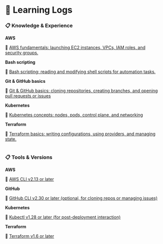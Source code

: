 # 📖 **Learning Logs**

### 📋 Knowledge & Experience

**AWS**

🔗 [AWS fundamentals: launching EC2 instances, VPCs, IAM roles, and security groups.](https://aws.amazon.com/training/learn-about/cloud-practitioner)


**Bash scripting**

🔗 [Bash scripting: reading and modifying shell scripts for automation tasks.](https://tldp.org/LDP/Bash-Beginners-Guide/html/?spm=a2ty_o01.29997173.0.0.3cc2c92115XL0c)


**Git & GitHub basics**

🔗 [Git & GitHub basics: cloning repositories, creating branches, and opening pull requests or issues](https://skills.github.com/?spm=a2ty_o01.29997173.0.0.3cc2c92115XL0c)


**Kubernetes**

🔗 [Kubernetes concepts: nodes, pods, control plane, and networking](https://kubernetes.io/docs/tutorials/kubernetes-basics)


**Terraform**

🔗 [Terraform basics: writing configurations, using providers, and managing state.](https://developer.hashicorp.com/terraform/tutorials)

#

### 📋 Tools & Versions

**AWS**

🔗 [AWS CLI v2.13 or later](https://docs.aws.amazon.com/cli/latest/userguide/cli-chap-configure.html)


**GitHub**

🔗 [GitHub CLI v2.30 or later (optional, for cloning repos or managing issues)](https://cli.github.com)

**Kubernetes**

🔗 [Kubectl v1.28 or later (for post-deployment interaction)](https://kubernetes.io/docs/tasks/tools)

**Terraform**

🔗 [Terraform v1.6 or later](https://developer.hashicorp.com/terraform/tutorials/aws-get-started/install-cli)


